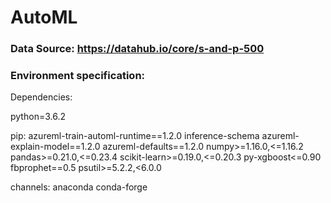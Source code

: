 # AutoML
 
### Data Source: https://datahub.io/core/s-and-p-500

### Environment specification:
Dependencies:

python=3.6.2

pip:
azureml-train-automl-runtime==1.2.0
inference-schema
azureml-explain-model==1.2.0
azureml-defaults==1.2.0
numpy>=1.16.0,<=1.16.2
pandas>=0.21.0,<=0.23.4
scikit-learn>=0.19.0,<=0.20.3
py-xgboost<=0.90
fbprophet==0.5
psutil>=5.2.2,<6.0.0

channels:
anaconda
conda-forge
